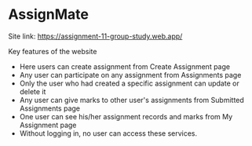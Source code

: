 # AssignMate

Site link: https://assignment-11-group-study.web.app/


Key features of the website
- Here users can create assignment from Create Assignment page
- Any user can participate on any assignment from Assignments page
- Only the user who had created a specific assignment can update or delete it 
- Any  user can give marks to other user's assignments from Submitted Assignments page
- One user can see his/her assignment records and marks from My Assignment page
- Without logging in, no user can access these services. 


